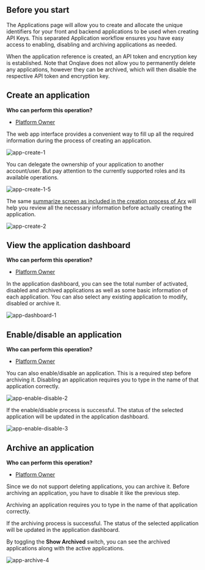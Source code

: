 
## **Before you start**

The Applications page will allow you to create and allocate the unique identifiers for your front and backend applications to be used when creating API Keys. This separated Application workflow ensures you have easy access to enabling, disabling and archiving applications as needed.


When the application reference is created, an API token and encryption key is established. Note that Onqlave does not allow you to permanently delete any applications, however they can be archived, which will then disable the respective API token and encryption key.

## **Create an application**

**Who can perform this operation?**

- [Platform Owner](http://localhost:8000/guides/web-app-guide/platform/access/#1-platform-owner)

The web app interface provides a convenient way to fill up all the required information during the process of creating an application.

![app-create-1](https://t36712295.p.clickup-attachments.com/t36712295/ece9e8ba-6c1c-4920-ac14-0cfcf801984e/application-2.png)

You can delegate the ownership of your application to another account/user. But pay attention to the currently supported roles and its available operations.

![app-create-1-5](https://t36712295.p.clickup-attachments.com/t36712295/60229ba4-e3fb-489d-8e75-6ef41e82e976/application-2%20(1).png)

The same [summarize screen as included in the creation process of Arx](../../administration/arx/#4-select-your-encryption-mechanism) will help you review all the necessary information before actually creating the application.

![app-create-2](https://t36712295.p.clickup-attachments.com/t36712295/dda86ea2-89b8-4b19-8f2f-d65e2c4e6be3/application-2%20(2).png)


## **View the application dashboard**

**Who can perform this operation?**

- [Platform Owner](http://localhost:8000/guides/web-app-guide/platform/access/#1-platform-owner)

In the application dashboard, you can see the total number of activated, disabled and archived applications as well as some basic information of each application. You can also select any existing application to modify, disabled or archive it.

![app-dashboard-1](https://t36712295.p.clickup-attachments.com/t36712295/d07ad9a5-5e39-45ce-96f6-9cc07f00ab9d/application-2%20(3).png)

## **Enable/disable an application**

**Who can perform this operation?**

- [Platform Owner](http://localhost:8000/guides/web-app-guide/platform/access/#1-platform-owner)

You can also enable/disable an application. This is a required step before archiving it. Disabling an application requires you to type in the name of that application correctly.

![app-enable-disable-2](https://t36712295.p.clickup-attachments.com/t36712295/31e5276a-4644-4437-96df-35966d030f79/application-2-9.png)

If the enable/disable process is successful. The status of the selected application will be updated in the application dashboard.

![app-enable-disable-3](https://t36712295.p.clickup-attachments.com/t36712295/2cb1d9cb-8645-4b28-92f6-912037caed48/application-2%20(4).png)


## **Archive an application**

**Who can perform this operation?**

- [Platform Owner](http://localhost:8000/guides/web-app-guide/platform/access/#1-platform-owner)

Since we do not support deleting applications, you can archive it. Before archiving an application, you have to disable it like the previous step.

Archiving an application requires you to type in the name of that application correctly.

If the archiving process is successful. The status of the selected application will be updated in the application dashboard.

By toggling the **Show Archived** switch, you can see the archived applications along with the active applications.


![app-archive-4](https://t36712295.p.clickup-attachments.com/t36712295/4354808e-5235-4112-b1b1-6c4279f367b7/application-2-8.png)